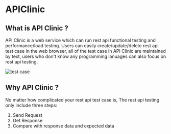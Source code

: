 # APIClinic

## What is API Clinic ?
API Clinic is a web service which can run rest api functional testing and performance/load testing.
Users can easily create/update/delete rest api test case in the web browser, all of the test case in API Clinic are maintained by text, users who don't know any programming lanuages can also focus on rest api testing. 

![test case](https://user-images.githubusercontent.com/4516800/78209514-3789e100-7475-11ea-9293-f1c4ef01c659.png)

## Why API Clinic ?
No matter how complicated your rest api test case is, The rest api testing only include three steps: 
1. Send Request
2. Get Response
3. Compare with response data and expected data


